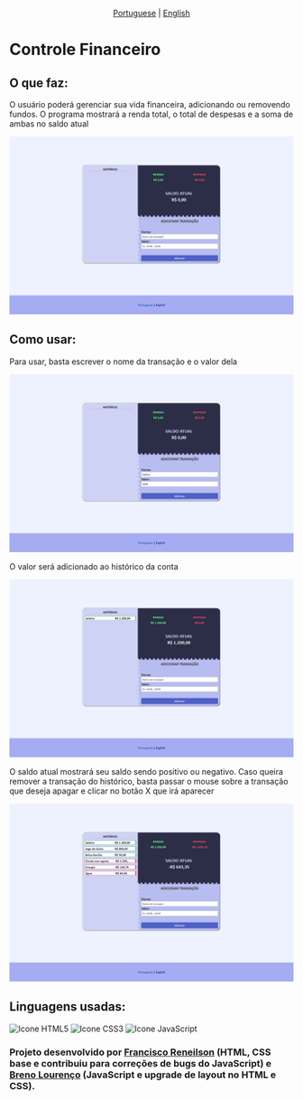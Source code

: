 <p align="center">
  <a href="/docs/readme/README_pt-br.md">Portuguese</a>
  | 
  <a href="/docs/readme/README_eng.md">English</a>
</p>

<h1>Controle Financeiro</h1>

<h2>O que faz:</h2>

<p>O usuário poderá gerenciar sua vida financeira, adicionando ou removendo fundos. O programa mostrará a renda total, o total de despesas e a soma de ambas no saldo atual</p>

<img src="/media/telaInicial.png" alt="Tela inicial">

<h2>Como usar:</h2>

<p>Para usar, basta escrever o nome da transação e o valor dela</p>

<img src="/media/exemplo1.png" alt="Exemplo 1">

<p>O valor será adicionado ao histórico da conta</p>

<img src="/media/exemplo2.png" alt="Exemplo 2">

<p>O saldo atual mostrará seu saldo sendo positivo ou negativo. Caso queira remover a transação do histórico, basta passar o mouse sobre a transação que deseja apagar e clicar no botão X que irá aparecer</p>

<img src="/media/exemplo3.png" alt="Exemplo 3">

<h2>Linguagens usadas:</h2>
<div style="display: inline_block">
  <img alt="Icone HTML5" src="https://img.shields.io/badge/HTML5-E34F26?style=for-the-badge&logo=html5&logoColor=white">
  <img alt="Icone CSS3" src="https://img.shields.io/badge/CSS3-1572B6?style=for-the-badge&logo=css3&logoColor=white">
  <img alt="Icone JavaScript" src="https://img.shields.io/badge/JavaScript-F7DF1E?style=for-the-badge&logo=javascript&logoColor=black">
</div>

<h3>Projeto desenvolvido por <a href="https://github.com/renehtar">Francisco Reneilson</a> (HTML, CSS base e contribuiu para correções de bugs do JavaScript) e <a href="https://github.com/breno05s">Breno Lourenço</a> (JavaScript e upgrade de layout no HTML e CSS).</h3>